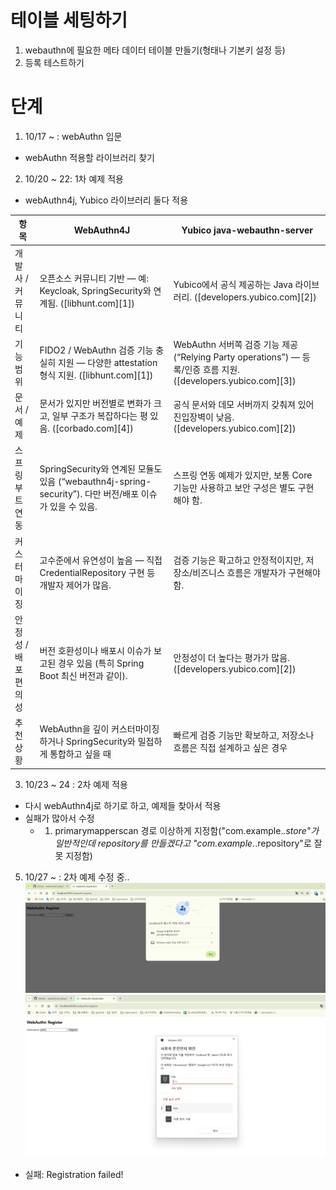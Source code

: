 # 테이블 세팅하기
1. webauthn에 필요한 메타 데이터 테이블 만들기(형태나 기본키 설정 등)
2. 등록 테스트하기

# 단계
1) 10/17 ~ : webAuthn 입문
 - webAuthn 적용할 라이브러리 찾기

2) 10/20 ~ 22: 1차 예제 적용
 - webAuthn4j, Yubico 라이브러리 둘다 적용

| 항목           | WebAuthn4J                                                                       | Yubico java-webauthn-server                                                                    |
| ------------ | -------------------------------------------------------------------------------- | ---------------------------------------------------------------------------------------------- |
| 개발사 / 커뮤니티   | 오픈소스 커뮤니티 기반 — 예: Keycloak, SpringSecurity와 연계됨. ([libhunt.com][1])              | Yubico에서 공식 제공하는 Java 라이브러리. ([developers.yubico.com][2])                                      |
| 기능 범위        | FIDO2 / WebAuthn 검증 기능 충실히 지원 — 다양한 attestation 형식 지원. ([libhunt.com][1])        | WebAuthn 서버쪽 검증 기능 제공 (“Relying Party operations”) — 등록/인증 흐름 지원. ([developers.yubico.com][3]) |
| 문서 / 예제      | 문서가 있지만 버전별로 변화가 크고, 일부 구조가 복잡하다는 평 있음. ([corbado.com][4])                       | 공식 문서와 데모 서버까지 갖춰져 있어 진입장벽이 낮음. ([developers.yubico.com][2])                                   |
| 스프링 부트 연동    | SpringSecurity와 연계된 모듈도 있음 (“webauthn4j-spring-security”). 다만 버전/배포 이슈가 있을 수 있음. | 스프링 연동 예제가 있지만, 보통 Core 기능만 사용하고 보안 구성은 별도 구현해야 함.                                             |
| 커스터마이징       | 고수준에서 유연성이 높음 — 직접 CredentialRepository 구현 등 개발자 제어가 많음.                         | 검증 기능은 확고하고 안정적이지만, 저장소/비즈니스 흐름은 개발자가 구현해야 함.                                                  |
| 안정성 / 배포 편의성 | 버전 호환성이나 배포시 이슈가 보고된 경우 있음 (특히 Spring Boot 최신 버전과 같이).                           | 안정성이 더 높다는 평가가 많음. ([developers.yubico.com][2])                                                |
| 추천 상황        | WebAuthn을 깊이 커스터마이징하거나 SpringSecurity와 밀접하게 통합하고 싶을 때                            | 빠르게 검증 기능만 확보하고, 저장소나 흐름은 직접 설계하고 싶은 경우                                                        |


3) 10/23 ~ 24 : 2차 예제 적용
  - 다시 webAuthn4j로 하기로 하고, 예제들 찾아서 적용
  - 실패가 많아서 수정
    - 1. primarymapperscan 경로 이상하게 지정함("com.example.*.store"가 일반적인데 repository를 만들겠다고 "com.example.*.repository"로 잘못 지정함)

5) 10/27 ~ : 2차 예제 수정 중..
![img.png](img.png)
![img_1.png](img_1.png)
  - 실패: Registration failed!
 
